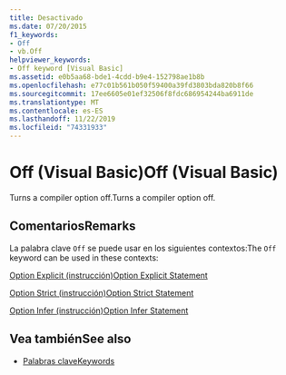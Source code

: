 ```yaml
---
title: Desactivado
ms.date: 07/20/2015
f1_keywords:
- Off
- vb.Off
helpviewer_keywords:
- Off keyword [Visual Basic]
ms.assetid: e0b5aa68-bde1-4cdd-b9e4-152798ae1b8b
ms.openlocfilehash: e77c01b561b050f59400a39fd3803bda820b8f66
ms.sourcegitcommit: 17ee6605e01ef32506f8fdc686954244ba6911de
ms.translationtype: MT
ms.contentlocale: es-ES
ms.lasthandoff: 11/22/2019
ms.locfileid: "74331933"
---
```

# <a name="off-visual-basic"></a><span data-ttu-id="d1da6-102">Off (Visual Basic)</span><span class="sxs-lookup"><span data-stu-id="d1da6-102">Off (Visual Basic)</span></span>
<span data-ttu-id="d1da6-103">Turns a compiler option off.</span><span class="sxs-lookup"><span data-stu-id="d1da6-103">Turns a compiler option off.</span></span>  
  
## <a name="remarks"></a><span data-ttu-id="d1da6-104">Comentarios</span><span class="sxs-lookup"><span data-stu-id="d1da6-104">Remarks</span></span>  
 <span data-ttu-id="d1da6-105">La palabra clave `Off` se puede usar en los siguientes contextos:</span><span class="sxs-lookup"><span data-stu-id="d1da6-105">The `Off` keyword can be used in these contexts:</span></span>  
  
 [<span data-ttu-id="d1da6-106">Option Explicit (instrucción)</span><span class="sxs-lookup"><span data-stu-id="d1da6-106">Option Explicit Statement</span></span>](../../visual-basic/language-reference/statements/option-explicit-statement.md)  
  
 [<span data-ttu-id="d1da6-107">Option Strict (instrucción)</span><span class="sxs-lookup"><span data-stu-id="d1da6-107">Option Strict Statement</span></span>](../../visual-basic/language-reference/statements/option-strict-statement.md)  
  
 [<span data-ttu-id="d1da6-108">Option Infer (instrucción)</span><span class="sxs-lookup"><span data-stu-id="d1da6-108">Option Infer Statement</span></span>](../../visual-basic/language-reference/statements/option-infer-statement.md)  
  
## <a name="see-also"></a><span data-ttu-id="d1da6-109">Vea también</span><span class="sxs-lookup"><span data-stu-id="d1da6-109">See also</span></span>

- [<span data-ttu-id="d1da6-110">Palabras clave</span><span class="sxs-lookup"><span data-stu-id="d1da6-110">Keywords</span></span>](../../visual-basic/language-reference/keywords/index.md)
